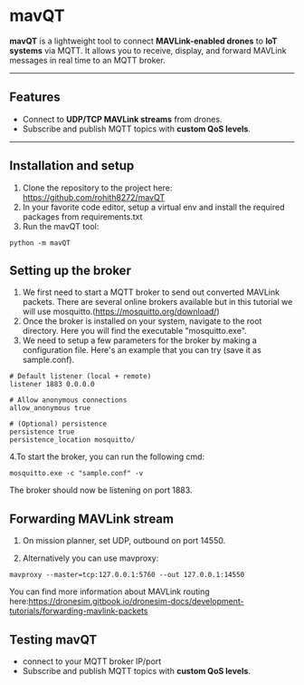 # mavQT

**mavQT** is a lightweight tool to connect **MAVLink-enabled drones** to **IoT systems** via MQTT. It allows you to receive, display, and forward MAVLink messages in real time to an MQTT broker.

---

## Features

- Connect to **UDP/TCP MAVLink streams** from drones.
- Subscribe and publish MQTT topics with **custom QoS levels**.
---

## Installation and setup
1. Clone the repository to the project here: https://github.com/rohith8272/mavQT
2. In your favorite code editor, setup a virtual env and install the required packages from requirements.txt
3. Run the mavQT tool:
```
python -m mavQT
```


## Setting up the broker
1. We first need to start a MQTT broker to send out converted MAVLink packets. There are several online brokers available but in this tutorial we will use mosquitto.(https://mosquitto.org/download/)
2. Once the broker is installed on your system, navigate to the root directory. Here you will find the executable "mosquitto.exe".
3. We need to setup a few parameters for the broker by making a configuration file. Here's an example that you can try (save it as sample.conf).
```
# Default listener (local + remote)
listener 1883 0.0.0.0

# Allow anonymous connections 
allow_anonymous true

# (Optional) persistence
persistence true
persistence_location mosquitto/
```
4.To start the broker, you can run the following cmd:
```
mosquitto.exe -c "sample.conf" -v
```
The broker should now be listening on port 1883.

## Forwarding MAVLink stream
1. On mission planner, set UDP, outbound on port 14550.
   
2. Alternatively you can use mavproxy:
```
mavproxy --master=tcp:127.0.0.1:5760 --out 127.0.0.1:14550
```
You can find more information about MAVLink routing here:https://dronesim.gitbook.io/dronesim-docs/development-tutorials/forwarding-mavlink-packets

## Testing mavQT
- connect to your MQTT broker IP/port
- Subscribe and publish MQTT topics with **custom QoS levels**.




